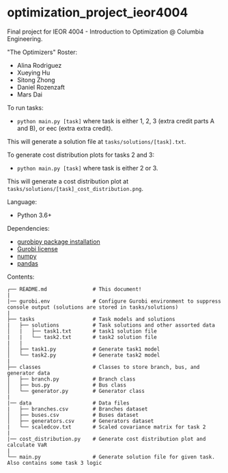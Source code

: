# optimization_project_ieor4004
Final project for IEOR 4004 - Introduction to Optimization @ Columbia Engineering.

"The Optimizers" Roster:
- Alina Rodriguez
- Xueying Hu
- Sitong Zhong
- Daniel Rozenzaft
- Mars Dai


To run tasks:
- `python main.py [task]`
where task is either 1, 2, 3 (extra credit parts A and B), or eec (extra extra credit).

This will generate a solution file at `tasks/solutions/[task].txt`.


To generate cost distribution plots for tasks 2 and 3:
- `python main.py [task]`
where task is either 2 or 3.

This will generate a cost distribution plot at `tasks/solutions/[task]_cost_distribution.png`.


Language:
- Python 3.6+

Dependencies:
- [gurobipy package installation](https://pypi.org/project/gurobipy/)
- [Gurobi license](https://www.gurobi.com/academia/academic-program-and-licenses/)
- [numpy](https://pypi.org/project/numpy/)
- [pandas](https://pypi.org/project/pandas/)

Contents:
```
┌── README.md               # This document!
|
|── gurobi.env              # Configure Gurobi environment to suppress console output (solutions are stored in tasks/solutions)
|
├── tasks                   # Task models and solutions
|   ├── solutions           # Task solutions and other assorted data
│   |   ├── task1.txt       # task1 solution file
|   |   └── task2.txt       # task2 solution file
|   |
│   ├── task1.py            # Generate task1 model
│   └── task2.py            # Generate task2 model
|
├── classes                 # Classes to store branch, bus, and generator data
│   ├── branch.py           # Branch class
│   ├── bus.py              # Bus class
│   └── generator.py        # Generator class
|
|── data                    # Data files
|   ├── branches.csv        # Branches dataset
│   ├── buses.csv           # Buses dataset
│   ├── generators.csv      # Generators dataset
|   └── scaledcov.txt       # Scaled covariance matrix for task 2
|
|── cost_distribution.py    # Generate cost distribution plot and calculate VaR
|
└── main.py                 # Generate solution file for given task. Also contains some task 3 logic
```